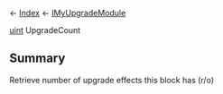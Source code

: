 ← [Index](Api-Index) ← [IMyUpgradeModule](Sandbox.ModAPI.Ingame.IMyUpgradeModule)

[uint](System.UInt32) UpgradeCount

## Summary

Retrieve number of upgrade effects this block has (r/o)

